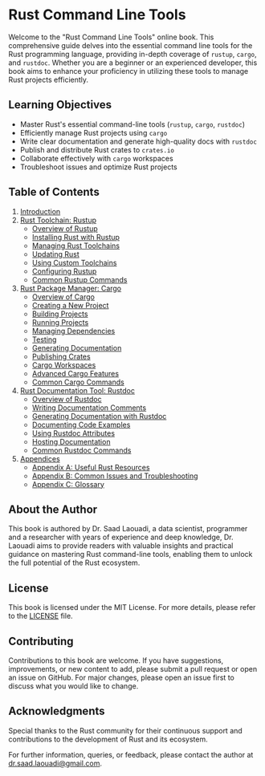 # Rust Command Line Tools

Welcome to the "Rust Command Line Tools" online book. This comprehensive guide delves into the essential command line tools for the Rust programming language, providing in-depth coverage of `rustup`, `cargo`, and `rustdoc`. Whether you are a beginner or an experienced developer, this book aims to enhance your proficiency in utilizing these tools to manage Rust projects efficiently.

## Learning Objectives

- Master Rust's essential command-line tools (`rustup`, `cargo`, `rustdoc`)
- Efficiently manage Rust projects using `cargo`
- Write clear documentation and generate high-quality docs with `rustdoc`
- Publish and distribute Rust crates to `crates.io`
- Collaborate effectively with `cargo` workspaces
- Troubleshoot issues and optimize Rust projects

## Table of Contents

1. [Introduction](introduction.md)
2. [Rust Toolchain: Rustup](rustup/overview.md)
    - [Overview of Rustup](rustup/overview.md)
    - [Installing Rust with Rustup](rustup/installation.md)
    - [Managing Rust Toolchains](rustup/managing-toolchains.md)
    - [Updating Rust](rustup/updating-rust.md)
    - [Using Custom Toolchains](rustup/custom-toolchains.md)
    - [Configuring Rustup](rustup/configuration.md)
    - [Common Rustup Commands](rustup/common-commands.md)
3. [Rust Package Manager: Cargo](cargo/overview.md)
    - [Overview of Cargo](cargo/overview.md)
    - [Creating a New Project](cargo/creating-new-project.md)
    - [Building Projects](cargo/building-projects.md)
    - [Running Projects](cargo/running-projects.md)
    - [Managing Dependencies](cargo/managing-dependencies.md)
    - [Testing](cargo/testing.md)
    - [Generating Documentation](cargo/generating-documentation.md)
    - [Publishing Crates](cargo/publishing-crates.md)
    - [Cargo Workspaces](cargo/workspaces.md)
    - [Advanced Cargo Features](cargo/advanced-features.md)
    - [Common Cargo Commands](cargo/common-commands.md)
4. [Rust Documentation Tool: Rustdoc](rustdoc/overview.md)
    - [Overview of Rustdoc](rustdoc/overview.md)
    - [Writing Documentation Comments](rustdoc/writing-doc-comments.md)
    - [Generating Documentation with Rustdoc](rustdoc/generating-docs.md)
    - [Documenting Code Examples](rustdoc/code-examples.md)
    - [Using Rustdoc Attributes](rustdoc/rustdoc-attributes.md)
    - [Hosting Documentation](rustdoc/hosting-docs.md)
    - [Common Rustdoc Commands](rustdoc/common-commands.md)
5. [Appendices](appendices/useful-resources.md)
    - [Appendix A: Useful Rust Resources](appendices/useful-resources.md)
    - [Appendix B: Common Issues and Troubleshooting](appendices/common-issues.md)
    - [Appendix C: Glossary](appendices/glossary.md)

## About the Author

This book is authored by Dr. Saad Laouadi, a data scientist, programmer and a researcher with years of experience and deep knowledge, Dr. Laouadi aims to provide readers with valuable insights and practical guidance on mastering Rust command-line tools, enabling them to unlock the full potential of the Rust ecosystem.

## License

This book is licensed under the MIT License. For more details, please refer to the [LICENSE](LICENSE) file.

## Contributing

Contributions to this book are welcome. If you have suggestions, improvements, or new content to add, please submit a pull request or open an issue on GitHub. For major changes, please open an issue first to discuss what you would like to change.

## Acknowledgments

Special thanks to the Rust community for their continuous support and contributions to the development of Rust and its ecosystem.

For further information, queries, or feedback, please contact the author at [dr.saad.laouadi@gmail.com](mailto:dr.saad.laouadi@gmail.com).
